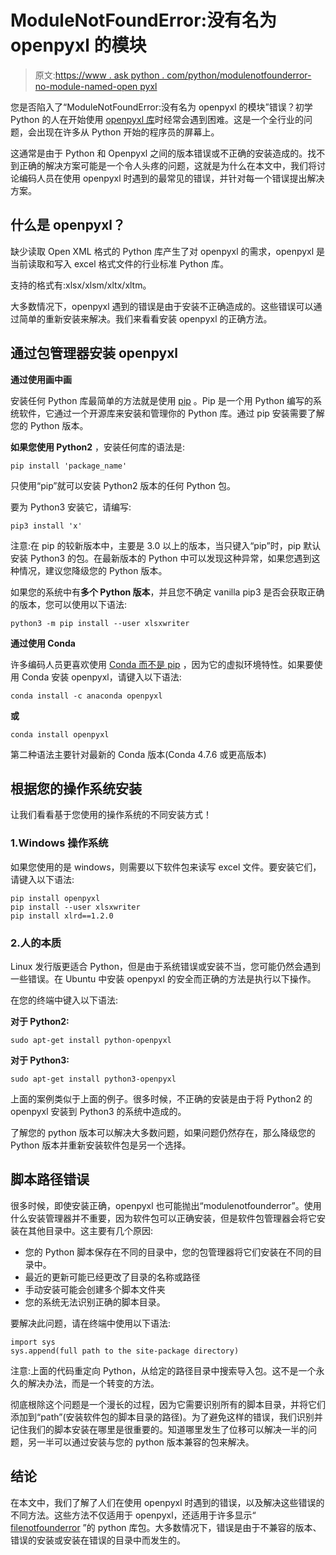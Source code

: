 # ModuleNotFoundError:没有名为 openpyxl 的模块

> 原文:[https://www . ask python . com/python/modulenotfounderror-no-module-named-open pyxl](https://www.askpython.com/python/modulenotfounderror-no-module-named-openpyxl)

您是否陷入了“ModuleNotFoundError:没有名为 openpyxl 的模块”错误？初学 Python 的人在开始使用 [openpyxl 库](https://www.askpython.com/python-modules/openpyxl-in-python)时经常会遇到困难。这是一个全行业的问题，会出现在许多从 Python 开始的程序员的屏幕上。

这通常是由于 Python 和 Openpyxl 之间的版本错误或不正确的安装造成的。找不到正确的解决方案可能是一个令人头疼的问题，这就是为什么在本文中，我们将讨论编码人员在使用 openpyxl 时遇到的最常见的错误，并针对每一个错误提出解决方案。

## 什么是 openpyxl？

缺少读取 Open XML 格式的 Python 库产生了对 openpyxl 的需求，openpyxl 是当前读取和写入 excel 格式文件的行业标准 Python 库。

支持的格式有:xlsx/xlsm/xltx/xltm。

大多数情况下，openpyxl 遇到的错误是由于安装不正确造成的。这些错误可以通过简单的重新安装来解决。我们来看看安装 openpyxl 的正确方法。

## 通过包管理器安装 openpyxl

**通过使用画中画**

安装任何 Python 库最简单的方法就是使用 [pip](https://www.askpython.com/python-modules/python-pip) 。Pip 是一个用 Python 编写的系统软件，它通过一个开源库来安装和管理你的 Python 库。通过 pip 安装需要了解您的 Python 版本。

**如果您使用 Python2** ，安装任何库的语法是:

```
pip install 'package_name'

```

只使用“pip”就可以安装 Python2 版本的任何 Python 包。

要为 Python3 安装它，请编写:

```
pip3 install 'x'

```

注意:在 pip 的较新版本中，主要是 3.0 以上的版本，当只键入“pip”时，pip 默认安装 Python3 的包。在最新版本的 Python 中可以发现这种异常，如果您遇到这种情况，建议您降级您的 Python 版本。

如果您的系统中有**多个 Python 版本**，并且您不确定 vanilla pip3 是否会获取正确的版本，您可以使用以下语法:

```
python3 -m pip install --user xlsxwriter

```

**通过使用 Conda**

许多编码人员更喜欢使用 [Conda 而不是 pip](https://www.askpython.com/python/conda-vs-pip) ，因为它的虚拟环境特性。如果要使用 Conda 安装 openpyxl，请键入以下语法:

```
conda install -c anaconda openpyxl

```

**或**

```
conda install openpyxl

```

第二种语法主要针对最新的 Conda 版本(Conda 4.7.6 或更高版本)

## 根据您的操作系统安装

让我们看看基于您使用的操作系统的不同安装方式！

### 1.Windows 操作系统

如果您使用的是 windows，则需要以下软件包来读写 excel 文件。要安装它们，请键入以下语法:

```
pip install openpyxl
pip install --user xlsxwriter
pip install xlrd==1.2.0

```

### 2.人的本质

Linux 发行版更适合 Python，但是由于系统错误或安装不当，您可能仍然会遇到一些错误。在 Ubuntu 中安装 openpyxl 的安全而正确的方法是执行以下操作。

在您的终端中键入以下语法:

**对于 Python2:**

```
sudo apt-get install python-openpyxl

```

**对于 Python3:**

```
sudo apt-get install python3-openpyxl

```

上面的案例类似于上面的例子。很多时候，不正确的安装是由于将 Python2 的 openpyxl 安装到 Python3 的系统中造成的。

了解您的 python 版本可以解决大多数问题，如果问题仍然存在，那么降级您的 Python 版本并重新安装软件包是另一个选择。

## 脚本路径错误

很多时候，即使安装正确，openpyxl 也可能抛出“modulenotfounderror”。使用什么安装管理器并不重要，因为软件包可以正确安装，但是软件包管理器会将它安装在其他目录中。这主要有几个原因:

*   您的 Python 脚本保存在不同的目录中，您的包管理器将它们安装在不同的目录中。
*   最近的更新可能已经更改了目录的名称或路径
*   手动安装可能会创建多个脚本文件夹
*   您的系统无法识别正确的脚本目录。

要解决此问题，请在终端中使用以下语法:

```
import sys
sys.append(full path to the site-package directory)

```

注意:上面的代码重定向 Python，从给定的路径目录中搜索导入包。这不是一个永久的解决办法，而是一个转变的方法。

彻底根除这个问题是一个漫长的过程，因为它需要识别所有的脚本目录，并将它们添加到“path”(安装软件包的脚本目录的路径)。为了避免这样的错误，我们识别并记住我们的脚本安装在哪里是很重要的。知道哪里发生了位移可以解决一半的问题，另一半可以通过安装与您的 python 版本兼容的包来解决。

## 结论

在本文中，我们了解了人们在使用 openpyxl 时遇到的错误，以及解决这些错误的不同方法。这些方法不仅适用于 openpyxl，还适用于许多显示“ [filenotfounderror](https://www.askpython.com/python/examples/python-filenotfounderror) ”的 python 库包。大多数情况下，错误是由于不兼容的版本、错误的安装或安装在错误的目录中而发生的。